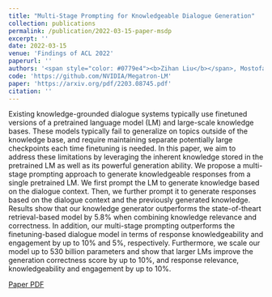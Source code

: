 ```yaml
---
title: "Multi-Stage Prompting for Knowledgeable Dialogue Generation"
collection: publications
permalink: /publication/2022-03-15-paper-msdp
excerpt: ''
date: 2022-03-15
venue: 'Findings of ACL 2022'
paperurl: ''
authors: '<span style="color: #0779e4"><b>Zihan Liu</b></span>, Mostofa Patwary, Ryan Prenger, Shrimai Prabhumoye, Wei Ping, Mohammad Shoeybi, Bryan Catanzaro'
code: 'https://github.com/NVIDIA/Megatron-LM'
paper: 'https://arxiv.org/pdf/2203.08745.pdf'
citation: ''
---
```

Existing knowledge-grounded dialogue systems typically use finetuned versions of a pretrained language model (LM) and large-scale knowledge bases. These models typically fail to generalize on topics outside of the knowledge base, and require maintaining separate potentially large checkpoints each time finetuning is needed. In this paper, we aim to address these limitations by leveraging the inherent knowledge stored in the pretrained LM as well as its powerful generation ability. We propose a multi-stage prompting approach to generate knowledgeable responses from a single pretrained LM. We first prompt the LM to generate knowledge based on the dialogue context. Then, we further prompt it to generate responses based on the dialogue context and the previously generated knowledge. Results show that our knowledge generator outperforms the state-of-theart retrieval-based model by 5.8% when combining knowledge relevance and correctness. In addition, our multi-stage prompting outperforms the finetuning-based dialogue model in terms of response knowledgeability and engagement by up to 10% and 5%, respectively. Furthermore, we scale our model up to 530 billion parameters and show that larger LMs improve the generation correctness score by up to 10%, and response relevance, knowledgeability and engagement by up to 10%.

[Paper PDF](https://arxiv.org/pdf/2203.08745.pdf)
